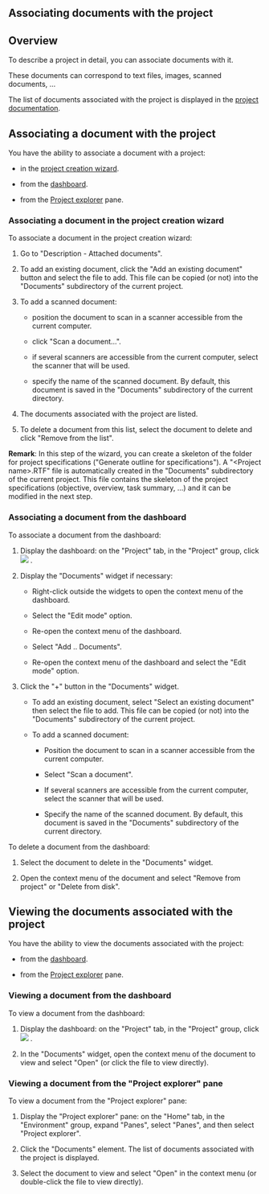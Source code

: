 


## Associating documents with the project
			



<a name="NOTE1"></a>
<a name="NOTE1_1"></a>


## Overview
<a name="overview_ELTTEXTE000216"></a>
To describe a project in detail, you can associate documents with it.

These documents can correspond to text files, images, scanned documents, ...

The list of documents associated with the project is displayed in the [project documentation](../Editeurs/2015001.md).

<a name="NOTE2"></a>
<a name="NOTE2_1"></a>


## Associating a document with the project
<a name="associating_document_with_the_project_ELTTEXTE000240"></a>
You have the ability to associate a document with a project:

- in the [project creation wizard](#NOTE2_2).

- from the [dashboard](#NOTE2_3).

- from the [Project explorer](../Editeurs/2027029.md) pane.



<a name="NOTE2_2"></a>


### Associating a document in the project creation wizard
<a name="associating_document_the_project_creation_wizard_ELTPARAGRAPHE000043"></a>

To associate a document in the project creation wizard:

1. Go to "Description - Attached documents".

2. To add an existing document, click the "Add an existing document" button and select the file to add. This file can be copied (or not) into the "Documents" subdirectory of the current project.

3. To add a scanned document:

	- position the document to scan in a scanner accessible from the current computer.

	- click "Scan a document...".

	- if several scanners are accessible from the current computer, select the scanner that will be used.

	- specify the name of the scanned document. By default, this document is saved in the "Documents" subdirectory of the current directory.




4. The documents associated with the project are listed.

5. To delete a document from this list, select the document to delete and click "Remove from the list".




**Remark**: In this step of the wizard, you can create a skeleton of the folder for project specifications ("Generate outline for specifications"). A "&lt;Project name&gt;.RTF" file is automatically created in the "Documents" subdirectory of the current project. This file contains the skeleton of the project specifications (objective, overview, task summary, ...) and it can be modified in the next step.
<a name="NOTE2_3"></a>


### Associating a document from the dashboard
<a name="associating_document_from_the_dashboard_ELTPARAGRAPHE000075"></a>

To associate a document from the dashboard:

1. Display the dashboard: on the "Project" tab, in the "Project" group, click ![](https://doc.pcsoft.fr/en-US/images/image.awp?langid=3&name=ico_tableaubord.gif)
.

2. Display the "Documents" widget if necessary: 

	- Right-click outside the widgets to open the context menu of the dashboard. 

	- Select the "Edit mode" option. 

	- Re-open the context menu of the dashboard. 

	- Select "Add .. Documents". 

	- Re-open the context menu of the dashboard and select the "Edit mode" option.




3. Click the "+" button in the "Documents" widget. 

	- To add an existing document, select "Select an existing document" then select the file to add. This file can be copied (or not) into the "Documents" subdirectory of the current project.

	- To add a scanned document:

		- Position the document to scan in a scanner accessible from the current computer.

		- Select "Scan a document".

		- If several scanners are accessible from the current computer, select the scanner that will be used.

		- Specify the name of the scanned document. By default, this document is saved in the "Documents" subdirectory of the current directory.







To delete a document from the dashboard: 

1. Select the document to delete in the "Documents" widget. 

2. Open the context menu of the document and select "Remove from project" or "Delete from disk".




<a name="NOTE3"></a>
<a name="NOTE3_1"></a>


## Viewing the documents associated with the project
<a name="viewing_the_documents_associated_with_the_project_ELTTEXTE000276"></a>
You have the ability to view the documents associated with the project:

- from the [dashboard](../Editeurs/9500221.md).

- from the [Project explorer](../Editeurs/2027029.md) pane.



<a name="NOTE3_2"></a>


### Viewing a document from the dashboard
<a name="viewing_document_from_the_dashboard_ELTPARAGRAPHE000131"></a>

To view a document from the dashboard:

1. Display the dashboard: on the "Project" tab, in the "Project" group, click ![](https://doc.pcsoft.fr/en-US/images/image.awp?langid=3&name=ico_tableaubord.gif)
.

2. In the "Documents" widget, open the context menu of the document to view and select "Open" (or click the file to view directly).



<a name="NOTE3_3"></a>


### Viewing a document from the "Project explorer" pane
<a name="viewing_document_from_the_project_explorer_pane_ELTPARAGRAPHE000151"></a>

To view a document from the "Project explorer" pane:

1. Display the "Project explorer" pane: on the "Home" tab, in the "Environment" group, expand "Panes", select "Panes", and then select "Project explorer".

2. Click the "Documents" element. The list of documents associated with the project is displayed.

3. Select the document to view and select "Open" in the context menu (or double-click the file to view directly).






